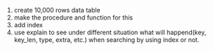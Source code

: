 1. create 10,000 rows data table
2. make the procedure and function for this
3. add index
4. use explain to see under different situation what will happend(key, key_len, type, extra, etc.) when searching by using index or not.

